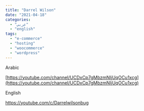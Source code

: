 ```yaml
---
title: "Darrel Wilson"
date: "2021-04-18"
categories:
  - "عربي"
  - "english"
tags:
  - "e-commerce"
  - "hosting"
  - "woocommerce"
  - "wordpress"
---
```


Arabic

[https://youtube.com/channel/UCDxCp7gMbzmNIjUqOCu1xcg](https://youtube.com/channel/UCDxCp7gMbzmNIjUqOCu1xcg)

English

https://youtube.com/c/Darrelwilsonbug
